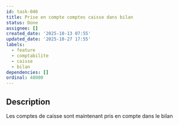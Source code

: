```yaml
---
id: task-046
title: Prise en compte comptes caisse dans bilan
status: Done
assignee: []
created_date: '2025-10-13 07:55'
updated_date: '2025-10-27 17:55'
labels:
  - feature
  - comptabilite
  - caisse
  - bilan
dependencies: []
ordinal: 48000
---
```


## Description

<!-- SECTION:DESCRIPTION:BEGIN -->
Les comptes de caisse sont maintenant pris en compte dans le bilan
<!-- SECTION:DESCRIPTION:END -->
